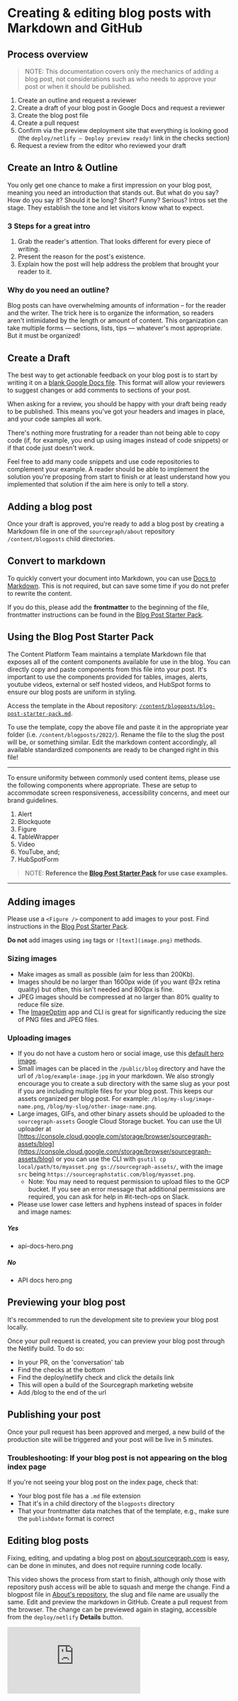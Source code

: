 # Creating & editing blog posts with Markdown and GitHub

## Process overview

> NOTE: This documentation covers only the mechanics of adding a blog post, not considerations such as who needs to approve your post or when it should be published.

1. Create an outline and request a reviewer
2. Create a draft of your blog post in Google Docs and request a reviewer
3. Create the blog post file
4. Create a pull request
5. Confirm via the preview deployment site that everything is looking good (the `deploy/netlify — Deploy preview ready!` link in the checks section)
6. Request a review from the editor who reviewed your draft

## Create an Intro & Outline

You only get one chance to make a first impression on your blog post, meaning you need an introduction that stands out. But what do you say? How do you say it? Should it be long? Short? Funny? Serious? Intros set the stage. They establish the tone and let visitors know what to expect.

### 3 Steps for a great intro

1.  Grab the reader's attention. That looks different for every piece of writing.
2.  Present the reason for the post's existence.
3.  Explain how the post will help address the problem that brought your reader to it.

### Why do you need an outline?

Blog posts can have overwhelming amounts of information – for the reader and the writer. The trick here is to organize the information, so readers aren't intimidated by the length or amount of content. This organization can take multiple forms — sections, lists, tips — whatever's most appropriate. But it must be organized!

## Create a Draft

The best way to get actionable feedback on your blog post is to start by writing it on a [blank Google Docs file](https://docs.new). This format will allow your reviewers to suggest changes or add comments to sections of your post.

When asking for a review, you should be happy with your draft being ready to be published. This means you've got your headers and images in place, and your code samples all work.

There's nothing more frustrating for a reader than not being able to copy code (if, for example, you end up using images instead of code snippets) or if that code just doesn't work.

Feel free to add many code snippets and use code repositories to complement your example. A reader should be able to implement the solution you're proposing from start to finish or at least understand how you implemented that solution if the aim here is only to tell a story.

## Adding a blog post

Once your draft is approved, you're ready to add a blog post by creating a Markdown file in one of the `sourcegraph/about` repository `/content/blogposts` child directories.

## Convert to markdown

To quickly convert your document into Markdown, you can use [Docs to Markdown](https://workspace.google.com/u/0/marketplace/app/docs_to_markdown/700168918607). This is not required, but can save some time if you do not prefer to rewrite the content.

If you do this, please add the **frontmatter** to the beginning of the file, frontmatter instructions can be found in the [Blog Post Starter Pack](/departments/marketing/blog/#using-the-blog-post-starter-pack).

## Using the Blog Post Starter Pack

The Content Platform Team maintains a template Markdown file that exposes all of the content components available for use in the blog. You can directly copy and paste components from this file into your post. It's important to use the components provided for tables, images, alerts, youtube videos, external or self hosted videos, and HubSpot forms to ensure our blog posts are uniform in styling.

Access the template in the About repository: [`/content/blogposts/blog-post-starter-pack.md`](https://github.com/sourcegraph/about/tree/main/content/blogposts/blog-post-starter-pack.md).

To use the template, copy the above file and paste it in the appropriate year folder (i.e. `/content/blogposts/2022/`). Rename the file to the slug the post will be, or something similar. Edit the markdown content accordingly, all available standardized components are ready to be changed right in this file!

<hr />

To ensure uniformity between commonly used content items, please use the following components where appropriate. These are setup to accommodate screen responsiveness, accessibility concerns, and meet our brand guidelines.

1. Alert
2. Blockquote
3. Figure
4. TableWrapper
5. Video
6. YouTube, and;
7. HubSpotForm

> NOTE: **Reference the [Blog Post Starter Pack](/departments/marketing/blog/#using-the-blog-post-starter-pack) for use case examples.**

<hr />

## Adding images

Please use a `<Figure />` component to add images to your post. Find instructions in the [Blog Post Starter Pack](/departments/marketing/blog/#using-the-blog-post-starter-pack).

**Do not** add images using `img` tags or `![text](image.png)` methods.

### Sizing images

- Make images as small as possible (aim for less than 200Kb).
- Images should be no larger than 1600px wide (if you want @2x retina quality) but often, this isn't needed and 800px is fine.
- JPEG images should be compressed at no larger than 80% quality to reduce file size.
- The [ImageOptim](https://github.com/ImageOptim/ImageOptim) app and CLI is great for significantly reducing the size of PNG files and JPEG files.

### Uploading images

- If you do not have a custom hero or social image, use this [default hero image](https://storage.googleapis.com/sourcegraph-assets/blog/default_hero_social.png).
- Small images can be placed in the `/public/blog` directory and have the url of `/blog/example-image.jpg` in your markdown. We also strongly encourage you to create a sub directory with the same slug as your post if you are including multiple files for your blog post. This keeps our assets organized per blog post. For example: `/blog/my-slug/image-name.png`, `/blog/my-slug/other-image-name.png`.
- Large images, GIFs, and other binary assets should be uploaded to the `sourcegraph-assets` Google Cloud Storage bucket. You can use the UI uploader at [https://console.cloud.google.com/storage/browser/sourcegraph-assets/blog](https://console.cloud.google.com/storage/browser/sourcegraph-assets/blog) or you can use the CLI with `gsutil cp local/path/to/myasset.png gs://sourcegraph-assets/`, with the image `src` being `https://sourcegraphstatic.com/blog/myasset.png`.
  - Note: You may need to request permission to upload files to the GCP bucket. If you see an error message that additional permissions are required, you can ask for help in #it-tech-ops on Slack.
- Please use lower case letters and hyphens instead of spaces in folder and image names:

<div className="usage">
  <div className="item yes">
    <h5>Yes</h5>
    <ul>
      <li>api-docs-hero.png</li>
    </ul>
  </div>
  <div className="item no">
    <h5>No</h5>
    <ul>
      <li>API docs hero.png</li>
    </ul>
  </div>
</div>

## Previewing your blog post

It's recommended to run the development site to preview your blog post locally.

Once your pull request is created, you can preview your blog post through the Netlify build. To do so:

- In your PR, on the 'conversation' tab
- Find the checks at the bottom
- Find the deploy/netlify check and click the details link
- This will open a build of the Sourcegraph marketing website
- Add /blog to the end of the url

## Publishing your post

Once your pull request has been approved and merged, a new build of the production site will be triggered and your post will be live in 5 minutes.

### Troubleshooting: If your blog post is not appearing on the blog index page

If you're not seeing your blog post on the index page, check that:

- Your blog post file has a `.md` file extension
- That it's in a child directory of the `blogposts` directory
- That your frontmatter data matches that of the template, e.g., make sure the `publishDate` format is correct

## Editing blog posts

Fixing, editing, and updating a blog post on [about.sourcegraph.com](https://about.sourcegraph.com/blog/) is easy, can be done in minutes, and does not require running code locally.

This video shows the process from start to finish, although only those with repository push access will be able to squash and merge the change. Find a blogpost file in [About's repository](https://github.com/sourcegraph/about/tree/main/content/blogposts), the slug and file name are usually the same. Edit and preview the markdown in GitHub. Create a pull request from the browser. The change can be previewed again in staging, accessible from the `deploy/netlify` **Details** button.

<div className="container">
  <iframe src="https://www.youtube-nocookie.com/embed/0kQDard1GEY" style={{ position: 'absolute', top: '0', left: '0', width: '100%', height: '100%' }} frameBorder="0" webkitAllowFullscreen="" mozAllowFullScreen="" allowFullScreen="" />
</div>
